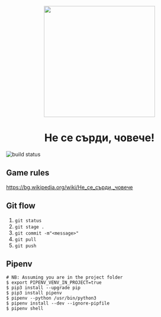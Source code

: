 <p align="center"><img src="https://i.ibb.co/6HMkNLY/1551803344-ne-se-surdi.jpg" width="300"></p>

<h1 align="center">Не се сърди, човече!</h1>

<p align="left"><img alt="build status" src="https://github.com/mapto/4oBe4e/workflows/build/badge.svg">

## Game rules
https://bg.wikipedia.org/wiki/Не_се_сърди,_човече

## Git flow
1. ```git status```
1. ```git stage .```
1. ```git commit -m"<message>"```
1. ```git pull```
1. ```git push```

## Pipenv
```
# NB: Assuming you are in the project folder
$ export PIPENV_VENV_IN_PROJECT=true
$ pip3 install --upgrade pip
$ pip3 install pipenv
$ pipenv --python /usr/bin/python3
$ pipenv install --dev --ignore-pipfile
$ pipenv shell
```
